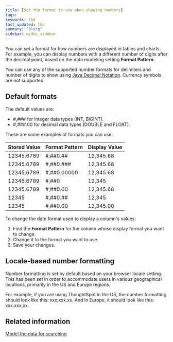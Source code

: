 ```yaml
---
title: [Set the format to use when showing numbers]
tags: 
keywords: tbd
last_updated: tbd
summary: "blerg"
sidebar: mydoc_sidebar
---
```

You can set a format for how numbers are displayed in tables and charts. For example, you can display numbers with a different number of digits after the decimal point, based on the data modeling setting **Format Pattern**.

You can use any of the supported number formats for delimiters and number of digits to show using [Java Decimal Notation](http://docs.oracle.com/javase/7/docs/api/java/text/DecimalFormat.html). Currency symbols are not supported.

## Default formats

The default values are:

-   \#,\#\#\# for integer data types (INT, BIGINT).
-   \#,\#\#\#.00 for decimal data types (DOUBLE and FLOAT).

These are some examples of formats you can use:

|Stored Value|Format Pattern|Display Value|
|------------|--------------|-------------|
|12345.6789|\#,\#\#0.\#\#|12,345.68|
|12345.6789|\#,\#\#0.\#\#\#|12,345.68|
|12345.6789|\#,\#\#0.00000|12,345.68|
|12345.6789|\#,\#\#0|12,345|
|12345.6789|\#,\#\#0.00|12,345.68|
|12345|\#,\#\#0.\#\#|12,345|
|12345|\#,\#\#0.00|12,345.00|

To change the date format used to display a column's values:

1.   Find the **Format Pattern** for the column whose display format you want to change.
2.   Change it to the format you want to use.
3.   Save your changes.

## Locale-based number formatting

Number formatting is set by default based on your browser locale setting. This has been set in order to accommodate users in various geographical locations, primarily in the US and Europe regions.

For example, if you are using ThoughtSpot in the US, the number formatting should look like this: xxx,xxx.xx. And in Europe, it should look like this: xxx.xxx,xx.

## Related information  


[Model the data for searching](semantic_modeling.html#)
